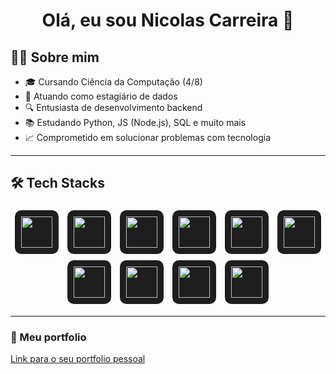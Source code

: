 <h1 align="center">Olá, eu sou Nicolas Carreira 👋</h1>



## 👨‍💻 Sobre mim
- 🎓 Cursando Ciência da Computação (4/8)
- 💼 Atuando como estagiário de dados
- 🔍 Entusiasta de desenvolvimento backend 
- 📚 Estudando Python, JS (Node.js), SQL e muito mais
- 📈 Comprometido em solucionar problemas com tecnologia

---

## 🛠️ Tech Stacks

<p align="center">
  <img src="https://cdn.jsdelivr.net/gh/devicons/devicon/icons/linux/linux-original.svg" height="50" style="background-color:#1e1e1e; border-radius:15%; padding:10px; margin:5px;" />
  <img src="https://cdn.jsdelivr.net/gh/devicons/devicon/icons/git/git-original.svg" height="50" style="background-color:#1e1e1e; border-radius:15%; padding:10px; margin:5px;" />
  <img src="https://cdn.jsdelivr.net/gh/devicons/devicon/icons/github/github-original.svg" height="50" style="background-color:#1e1e1e; border-radius:15%; padding:10px; margin:5px;" />
  <img src="https://cdn.jsdelivr.net/gh/devicons/devicon/icons/redis/redis-original.svg" height="50" style="background-color:#1e1e1e; border-radius:15%; padding:10px; margin:5px;" />
  <img src="https://cdn.jsdelivr.net/gh/devicons/devicon/icons/mysql/mysql-original.svg" height="50" style="background-color:#1e1e1e; border-radius:15%; padding:10px; margin:5px;" />
  <img src="https://cdn.jsdelivr.net/gh/devicons/devicon/icons/docker/docker-original.svg" height="50" style="background-color:#1e1e1e; border-radius:15%; padding:10px; margin:5px;" />
  <img src="https://cdn.jsdelivr.net/gh/devicons/devicon/icons/vscode/vscode-original.svg" height="50" style="background-color:#1e1e1e; border-radius:15%; padding:10px; margin:5px;" />
  <img src="https://cdn.jsdelivr.net/gh/devicons/devicon/icons/visualstudio/visualstudio-plain.svg" height="50" style="background-color:#1e1e1e; border-radius:15%; padding:10px; margin:5px;" />
  <img src="https://cdn.jsdelivr.net/gh/devicons/devicon/icons/unrealengine/unrealengine-original.svg" height="50" style="background-color:#1e1e1e; border-radius:15%; padding:10px; margin:5px;" />
  <img src="https://cdn.jsdelivr.net/gh/devicons/devicon/icons/blender/blender-original.svg" height="50" style="background-color:#1e1e1e; border-radius:15%; padding:10px; margin:5px;" />
</p>

---

### 💼 Meu portfolio

[Link para o seu portfolio pessoal](https://seulinkdoportfolio.com)
